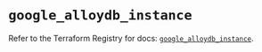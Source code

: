 # `google_alloydb_instance`

Refer to the Terraform Registry for docs: [`google_alloydb_instance`](https://registry.terraform.io/providers/hashicorp/google/6.4.0/docs/resources/alloydb_instance).
